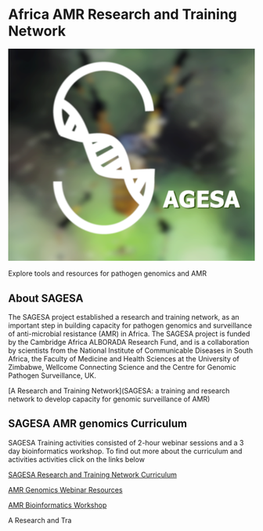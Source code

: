 # Africa AMR Research and Training Network
![SAGESA logo](logos/SAGESA.png)

Explore tools and resources for pathogen genomics and AMR

## About SAGESA

The SAGESA project established a research and training network, as an important step in building capacity for pathogen genomics and surveillance of anti-microbial resistance (AMR) in Africa. The SAGESA project is funded by the Cambridge Africa ALBORADA Research Fund, and is a collaboration by scientists from the National Institute of Communicable Diseases in South Africa, the Faculty of Medicine and Health Sciences at the University of Zimbabwe, Wellcome Connecting Science and the Centre for Genomic Pathogen Surveillance, UK.    

[A Research and Training Network](SAGESA: a training and research network to develop capacity for genomic surveillance of AMR)


## SAGESA AMR genomics Curriculum
SAGESA Training activities consisted of 2-hour webinar sessions and a 3 day bioinformatics workshop. To find out more about the curriculum and activities activities click on the links below  

[SAGESA Research and Training Network Curriculum](https://github.com/WCSCourses/SAGESA/blob/main/SAGESA%20Network%20Curriculum%20and%20Activities.pdf)   

[AMR Genomics Webinar Resources](webinars.md)

[AMR Bioinformatics Workshop](https://wcscourses.github.io/AMR-Bio-Africa-2022/)

A Research and Tra
